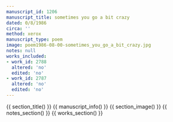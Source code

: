 ```yaml
---
manuscript_id: 1206
manuscript_title: sometimes you go a bit crazy
dated: 0/8/1986
circa: ''
method: xerox
manuscript_type: poem
image: poem1986-08-00-sometimes_you_go_a_bit_crazy.jpg
notes: null
works_included:
- work_id: 2788
  altered: 'no'
  edited: 'no'
- work_id: 2787
  altered: 'no'
  edited: 'no'
---
```


{{ section_title() }}
{{ manuscript_info() }}
{{ section_image() }}
{{ notes_section() }}
{{ works_section() }}
